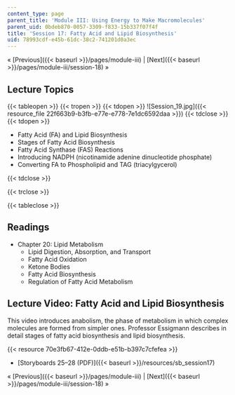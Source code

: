 ```yaml
---
content_type: page
parent_title: 'Module III: Using Energy to Make Macromolecules'
parent_uid: 0bdeb870-0057-3309-f833-15b337f07f4f
title: 'Session 17: Fatty Acid and Lipid Biosynthesis'
uid: 78993cdf-e45b-61dc-38c2-741201d0a3ec
---
```


« [Previous]({{< baseurl >}}/pages/module-iii) | [Next]({{< baseurl >}}/pages/module-iii/session-18) »

Lecture Topics
--------------

{{< tableopen >}}
{{< tropen >}}
{{< tdopen >}}
![Session_19.jpg]({{< resource_file 22f663b9-b3fb-e77e-e778-7e1dc6592daa >}})
{{< tdclose >}}
{{< tdopen >}}


*   Fatty Acid (FA) and Lipid Biosynthesis
*   Stages of Fatty Acid Biosynthesis
*   Fatty Acid Synthase (FAS) Reactions
*   Introducing NADPH (nicotinamide adenine dinucleotide phosphate)
*   Converting FA to Phospholipid and TAG (triacylgycerol)


{{< tdclose >}}

{{< trclose >}}

{{< tableclose >}}

Readings
--------

*   Chapter 20: Lipid Metabolism
    *   Lipid Digestion, Absorption, and Transport
    *   Fatty Acid Oxidation
    *   Ketone Bodies
    *   Fatty Acid Biosynthesis
    *   Regulation of Fatty Acid Metabolism

Lecture Video: Fatty Acid and Lipid Biosynthesis
------------------------------------------------

This video introduces anabolism, the phase of metabolism in which complex molecules are formed from simpler ones. Professor Essigmann describes in detail stages of fatty acid biosynthesis and lipid biosynthesis.

{{< resource 70e3fb67-412e-0ddb-e51b-b397c7cfefea >}}

*   [Storyboards 25–28 (PDF)]({{< baseurl >}}/resources/sb_session17)

« [Previous]({{< baseurl >}}/pages/module-iii) | [Next]({{< baseurl >}}/pages/module-iii/session-18) »
